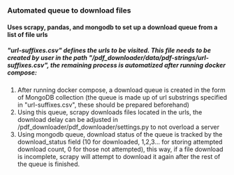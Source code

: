 ### Automated queue to download files

#### Uses scrapy, pandas, and mongodb to set up a download queue from a list of file urls

##### "url-suffixes.csv" defines the urls to be visited. This file needs to be created by user in the path "/pdf_downloader/data/pdf-strings/url-suffixes.csv", the remaining process is automatized after running docker compose:

1. After running docker compose, a download queue is created in the form of MongoDB collection (the queue is made up of url substrings specified in "url-suffixes.csv", these should be prepared beforehand)
2. Using this queue, scrapy downloads files located in the urls, the download delay can be adjusted in /pdf_downloader/pdf_downloader/settings.py to not overload a server
3. Using mongodb queue, download status of the queue is tracked by the download_status field (10 for downloaded, 1,2,3... for storing attempted download count, 0 for those not attempted), this way, if a file download is incomplete, scrapy will attempt to download it again after the rest of the queue is finished.
